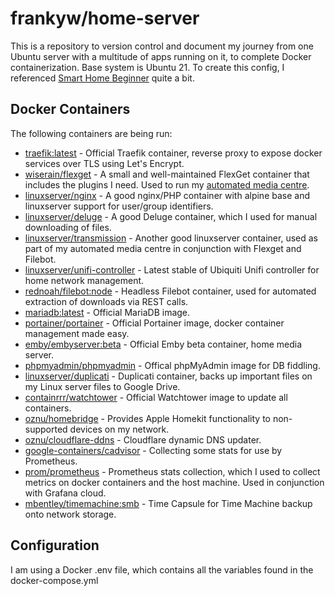 # frankyw/home-server

This is a repository to version control and document my journey from one Ubuntu server with a multitude of apps running on it, to complete Docker containerization. Base system is Ubuntu 21. To create this config, I referenced [Smart Home Beginner](https://www.smarthomebeginner.com/category/home-server/) quite a bit.

## Docker Containers

The following containers are being run:

* [traefik:latest](https://hub.docker.com/_/traefik) - Official Traefik container, reverse proxy to expose docker services over TLS using Let's Encrypt. 
* [wiserain/flexget](https://hub.docker.com/r/wiserain/flexget/) - A small and well-maintained FlexGet container that includes the plugins I need. Used to run my [automated media centre](https://github.com/frankyw/flexget).
* [linuxserver/nginx](https://hub.docker.com/r/linuxserver/nginx/) - A good nginx/PHP container with alpine base and linuxserver support for user/group identifiers.
* [linuxserver/deluge](https://hub.docker.com/r/linuxserver/deluge/) - A good Deluge container, which I used for manual downloading of files.
* [linuxserver/transmission](https://hub.docker.com/r/linuxserver/transmission/) - Another good linuxserver container, used as part of my automated media centre in conjunction with Flexget and Filebot.
* [linuxserver/unifi-controller](https://hub.docker.com/r/linuxserver/unifi-controller) - Latest stable of Ubiquiti Unifi controller for home network management.
* [rednoah/filebot:node](https://hub.docker.com/r/rednoah/filebot/) - Headless Filebot container, used for automated extraction of downloads via REST calls.
* [mariadb:latest](https://hub.docker.com/_/mariadb) - Official MariaDB image.
* [portainer/portainer](https://hub.docker.com/r/portainer/portainer) - Official Portainer image, docker container management made easy.
* [emby/embyserver:beta](https://hub.docker.com/r/emby/embyserver) - Official Emby beta container, home media server.
* [phpmyadmin/phpmyadmin](https://hub.docker.com/r/phpmyadmin/phpmyadmin) - Offical phpMyAdmin image for DB fiddling.
* [linuxserver/duplicati](https://hub.docker.com/r/linuxserver/duplicati) - Duplicati container, backs up important files on my Linux server files to Google Drive.
* [containrrr/watchtower](https://hub.docker.com/r/containrrr/watchtower) - Official Watchtower image to update all containers.
* [oznu/homebridge](https://hub.docker.com/r/oznu/homebridge/) - Provides Apple Homekit functionality to non-supported devices on my network.
* [oznu/cloudflare-ddns](https://hub.docker.com/r/oznu/cloudflare-ddns) - Cloudflare dynamic DNS updater.
* [google-containers/cadvisor](https://gcr.io/google-containers/cadvisor) - Collecting some stats for use by Prometheus.
* [prom/prometheus](https://hub.docker.com/r/prom/prometheus/) - Prometheus stats collection, which I used to collect metrics on docker containers and the host machine. Used in conjunction with Grafana cloud.
* [mbentley/timemachine:smb](https://hub.docker.com/r/mbentley/timemachine) - Time Capsule for Time Machine backup onto network storage.

## Configuration

I am using a Docker .env file, which contains all the variables found in the docker-compose.yml